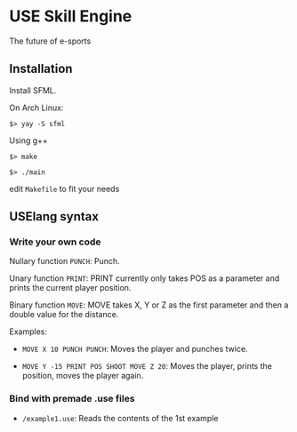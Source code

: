 # USE Skill Engine

The future of e-sports

## Installation

Install SFML.

On Arch Linux:

  ```$> yay -S sfml```

Using g++

 ```$> make```

  ```$> ./main```

  edit ```Makefile``` to fit your needs

## USElang syntax

### Write your own code
Nullary function ```PUNCH```:
    Punch.

Unary function ```PRINT```:
    PRINT currently only takes POS as a parameter and prints the current player position.

Binary function ```MOVE```:
    MOVE takes X, Y or Z as the first parameter and then a double value for the distance.

Examples:

* ```MOVE X 10 PUNCH PUNCH```: Moves the player and punches twice.

 * ```MOVE Y -15 PRINT POS SHOOT MOVE Z 20```: Moves the player, prints the position, moves the player again.

### Bind with premade .use files

 * ```/example1.use```: Reads the contents of the 1st example